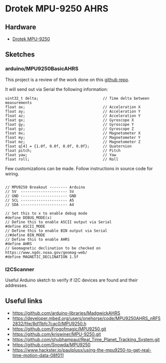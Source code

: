 # Drotek MPU-9250 AHRS

## Hardware 
 
* [Drotek MPU-9250](https://drotek.com/shop/fr/drotek-parts/421-mpu9250-gyro-accelerometre-magnetometre.html)
 
## Sketches
 
### arduino/MPU9250BasicAHRS

This project is a review of the work done on this [github repo](https://github.com/shubhampaul/Real_Time_Planet_Tracking_System.git).

It will send out via Serial the following information:
```
uint32_t delta;								// Time delta between measurements
float ax;									// Acceleration X
float ay;									// Acceleration Y
float az;									// Acceleration Y
float gx;									// Gyroscope X
float gy;									// Gyroscope Y
float gz;									// Gyroscope Z
float mx;									// Magnetometer X
float my;									// Magnetometer Y
float mz;									// Magnetometer Z
float q[4] = {1.0f, 0.0f, 0.0f, 0.0f};  	// Quaternion
float pitch;								// Pitch
float yaw;									// Yaw
float roll;                                 // Roll
```

Few customizations can be made.
Follow instructions in source code for wiring.

```

// MPU9250 Breakout -------- Arduino
// 5V  --------------------- 5V
// GND --------------------- GND
// SCL --------------------- A5
// SDA --------------------- A4

// Set this to x to enable debug mode
#define DEBUG_MODE(x)  
// Define this to enable ASCII output via Serial
#define ASCII_MODE
// Define this to enable BIN output via Serial
//#define BIN_MODE
// Define this to enable AHRS
#define AHRS
// Geomagnetic declination to be checked on https://www.ngdc.noaa.gov/geomag-web/
#define MAGNETIC_DECLINATION 1.5f
```

### I2CScanner

Useful Arduino sketch to verify if I2C devices are found and their addresses.

## Useful links

* https://github.com/arduino-libraries/MadgwickAHRS
* https://developer.mbed.org/users/onehorse/code/MPU9250AHRS_nRF52832/file/8d11bfc7cac0/MPU9250.h
* https://github.com/Frogofmagic/MPU9250.git
* https://github.com/kriswiner/MPU-9250.git
* https://github.com/shubhampaul/Real_Time_Planet_Tracking_System.git 
* https://github.com/Snowda/MPU9250
* https://www.hackster.io/paulplusx/using-the-mpu9250-to-get-real-time-motion-data-08f011
 

 
